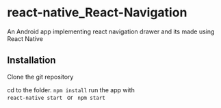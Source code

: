 # react-native_React-Navigation
An Android app implementing react navigation drawer and its made using React Native


## Installation
<ode> Clone the git repository </code>

cd to the folder.
<code>npm install</code>
run the app with
<code> react-native start </code>
or
<code> npm start </code>
